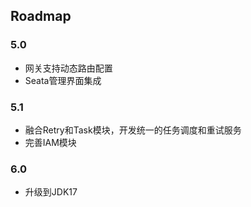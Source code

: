 ## Roadmap

### 5.0

- 网关支持动态路由配置
- Seata管理界面集成

### 5.1

- 融合Retry和Task模块，开发统一的任务调度和重试服务
- 完善IAM模块

### 6.0

- 升级到JDK17